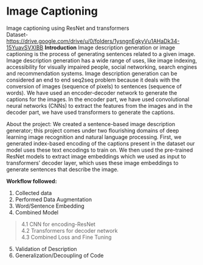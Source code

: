 # Image Captioning
Image captioning using ResNet and transformers <br>
Dataset-https://drive.google.com/drive/u/0/folders/1ysngnEgkyVu1AHaDk34-15YuavSVXIBB
**Introduction**
Image description generation or image captioning is the process of generating sentences related to a given image. Image description generation has a wide range of uses, like image indexing, accessibility for visually impaired people, social networking, search engines and recommendation systems. Image description generation can be considered an end to end seq2seq problem because it deals with the conversion of images (sequence of pixels) to sentences (sequence of words). We have used an encoder-decoder network to generate the captions for the images. In the encoder part, we have used convolutional neural networks (CNNs) to extract the features from the images and in the decoder part, we have used transformers to generate the captions.

About the project:
We created a sentence-based image description generator; this project comes under two flourishing domains of deep learning image recognition and natural language processing. First, we generated index-based encoding of the captions present in the dataset our model uses these text encodings to train on. We then used the pre-trained ResNet models to extract image embeddings which we used as input to transformers’ decoder layer, which uses these image embeddings to generate sentences that describe the image.


**Workflow followed:**
1. Collected data
2. Performed Data Augmentation
3. Word/Sentence Embedding
4. Combined Model
> 4.1 CNN for encoding-ResNet <br>
> 4.2 Transformers for decoder network <br>
> 4.3 Combined Loss and Fine Tuning <br>
5. Validation of Description
6. Generalization/Decoupling of Code
